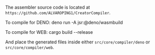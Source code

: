 The assembler source code is located at `https://github.com/ALVAROPING1/CreatorCompiler`.

To compile for DENO:
deno run -A jsr:@deno/wasmbuild

To compile for WEB:
cargo build --release

And place the generated files inside either `src/core/compiler/deno` or `src/core/compiler/web`.
